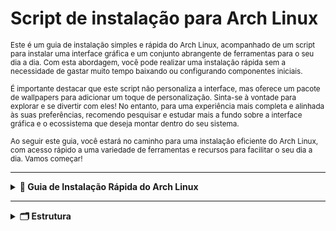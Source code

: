 # Script de instalação para Arch Linux

<small>
  Este é um guia de instalação simples e rápida do Arch Linux, acompanhado de um script para instalar uma interface gráfica e um conjunto abrangente de ferramentas para o seu dia a dia. Com esta abordagem, você pode realizar uma instalação rápida sem   a necessidade de gastar muito tempo baixando ou configurando componentes iniciais.</br></br>
  É importante destacar que este script não personaliza a interface, mas oferece um pacote de wallpapers para adicionar um toque de personalização. Sinta-se à vontade para explorar e se divertir com eles! No entanto, para uma experiência mais completa e alinhada às suas preferências, recomendo pesquisar e estudar mais a fundo sobre a interface gráfica e o ecossistema que deseja montar dentro do seu sistema.</br></br>
  Ao seguir este guia, você estará no caminho para uma instalação eficiente do Arch Linux, com acesso rápido a uma variedade de ferramentas e recursos para facilitar o seu dia a dia. Vamos começar!
</small>

***
<details>
  <summary><strong>🚀 Guia de Instalação Rápida do Arch Linux</strong></summary>
  
  ### Configuração do Teclado
  1. Lista os layouts disponíveis para vocês escolher qual se adequa ao seu teclado:
     
    localectl list-keymaps
    
  2. Carregue a configuração para o teclado (exemplo para ABNT2):
     
    loadkeys br-abnt2
    
  ### Configuração de Região e Idioma (Opcional)
  1. Abra o arquivo de configuração de localidades para edição:
 
    nano /etc/locale.gen

  <blockquote>
    Remova o “#” na frente da linha do idioma da sua escolha por exemplo: #pt_BR.UTF-8 UTF-8 > pt_BR.UTF-8 UTF-8 . Após isso use os atalhos CTRL+O e aperte ENTER depois CTRL+X e aperte ENTER.
  </blockquote>
    
  2. Gera as localidade definida no arquivo /etc/locale.gen:

    locale-gen

  3. Define o idioma padrão do sistema (exemplo para pt-br):

    export LANG=pt_BR.UTF-8

  ### Atualizar o relógio do sistema
  
  1. Ativa a sincronização automática de hora e data pela rede utilizando NTP (Network Time Protocol).

    timedatectl set-ntp true
      
  2. Verificando mudança na configuração de hora e data:

    timedatectl status

  ### Modo de inicialização
  
  1. Verifica se o sistema utiliza UEFI (mais moderno), o que é importante para alguns ajustes posteriores.

    ls /sys/firmware/efi/efivars

  2. Verifique o número de bits do UEFI:

    cat /sys/firmware/efi/fw_platform_size

  ### Configuração de Rede sem Fio

  <blockquote>
    Para instalar o Arch Linux precisa ter conexão via Wi-Fi ou Ethernet. Siga as instruções abaixo para caso queira usar internet sem fio.
  </blockquote>
  
  1. Liste as interfaces de rede disponíveis no sistema:

    ip link

  2. Ativa a interface de rede especificada (por exemplo, `ip link set wlan0 up` para ativar a rede sem fio):

    sudo rfkill unblock wifi && ip link set {interface} up

  <blockquote>
    Aqui estamos desbloqueando a placa de rede e ativando ela… Não esqueça de trocar “{interface}” pela sua placa de rede.
  </blockquote>
  
  3. Inicie a ferramenta de configuração de rede sem fio:

    iwctl

  4. Liste os dispositivos de rede sem fio disponíveis:

    device list

  5. Faz uma busca por redes sem fio disponíveis na interface escolhida (por exemplo, `station wlan0 scan`  para busca na rede sem fio):

    station {interface} scan

  6. Mostra as redes da busca anterior:

    station {interface} get-networks

  7. Conecta à rede sem fio especificada pelo SSID:

    station {interface} connect SSID

  <blockquote>
    Vai abrir um campo no console para preencher com a senha da rede.
  </blockquote>
  
  8. Mostra detalhes da conexão atual na interface:

    station {interface} show

  9. Saia do iwctl:

    exit

  <p>Em seguida teste a rede:</p>
  
    ping -c 5 archlinux.org

  ### Instalação
  
  1. O arch linux tem um script de instalação intuitivo ([https://archinstall.archlinux.page/](https://archinstall.archlinux.page/)):

    archinstall
    
  <blockquote>
    No perfil escolha o tipo MINIMAL.
  </blockquote>
    
  ![arch](https://www.edivaldobrito.com.br/wp-content/uploads/2023/03/archinstall-2-5-4-lancado-com-novos-recursos-e-varias-melhorias.webp)
  
</details>

***
<details>
  <summary><strong>🗂️ Estrutura</strong></summary>
  
  ```
  |—— .gitignore
  |—— files
  |    |—— .zshrc
  |    |—— assets
  |        |—— icon-menu.png
  |        |—— set-wallpaper.sh
  |        |—— wallpapers
  |            |—— bg-01.jpg
  |            |—— bg-02.jpg
  |            |—— bg-03.jpg
  |            |—— bg-04.jpg
  |            |—— bg-05.jpg
  |            |—— bg-06.jpg
  |            |—— bg-07.jpg
  |            |—— bg-08.jpg
  |            |—— bg-09.jpg
  |            |—— bg-10.jpg
  |            |—— bg-11.jpg
  |            |—— bg-12.jpg
  |            |—— bg-13.jpg
  |            |—— bg-14.jpg
  |            |—— bg-15.jpg
  |    |—— kde
  |        |—— install.sh
  |    |—— xfce
  |        |—— install.sh
  |—— setup.sh
  |—— utils
  ```
</details>
